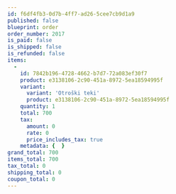 ```yaml
---
id: f6df4fb3-0d7b-4ff7-ad26-5cee7cb9d1a9
published: false
blueprint: order
order_number: 2017
is_paid: false
is_shipped: false
is_refunded: false
items:
  -
    id: 7842b196-4728-4662-b7d7-72a083ef30f7
    product: e3138106-2c90-451a-8972-5ea18594995f
    variant:
      variant: 'Otroški teki'
      product: e3138106-2c90-451a-8972-5ea18594995f
    quantity: 1
    total: 700
    tax:
      amount: 0
      rate: 0
      price_includes_tax: true
    metadata: {  }
grand_total: 700
items_total: 700
tax_total: 0
shipping_total: 0
coupon_total: 0
---
```

